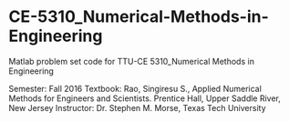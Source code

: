 # CE-5310_Numerical-Methods-in-Engineering
Matlab problem set code for TTU-CE 5310_Numerical Methods in Engineering

Semester: Fall 2016
Textbook: Rao, Singiresu S., Applied Numerical Methods for Engineers and Scientists. Prentice Hall, Upper Saddle River, New Jersey
Instructor: Dr. Stephen M. Morse, Texas Tech University
